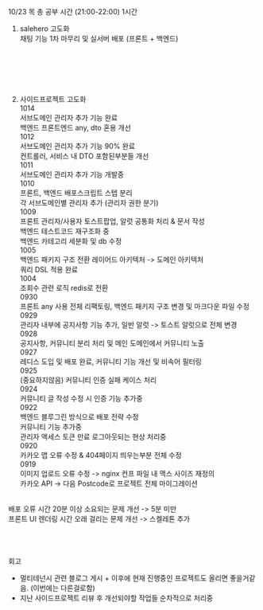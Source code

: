 10/23 목 총 공부 시간 (21:00-22:00) 1시간 
1. salehero 고도화 <br />
채팅 기능 1차 마무리 및 실서버 배포 (프론트 + 백엔드) <br />
<br /> <br /> <br />
<br /> <br /> <br />
2. 사이드프로젝트 고도화 <br />
1014<br />
서브도메인 관리자 추가 기능 완료<br />
백엔드 프론트엔드 any, dto 혼용 개선<br />
1012<br />
서브도메인 관리자 추가 기능 90% 완료<br />
컨트롤러, 서비스 내 DTO 포함된부분들 개선 <br />
1011<br />
서브도메인 관리자 추가 기능 개발중<br />
1010<br />
프론트, 백엔드 배포스크립트 스텝 분리<br />
각 서브도메인별 관리자 추가 (관리자 권한 분기)<br />
1009<br />
프론트 관리자/사용자 토스트팝업, 알럿 공통화 처리 & 문서 작성<br />
백엔드 테스트코드 재구조화 중<br />
백엔드 카테고리 세분화 및 db 수정<br />
1005<br />
백엔드 패키지 구조 전환 레이어드 아키텍처 -> 도메인 아키텍처<br />
쿼리 DSL 적용 완료<br />
1004<br />
조회수 관련 로직 redis로 전환<br />
0930<br />
프론트 any 사용 전체 리팩토링, 백엔드 패키지 구조 변경 및 마크다운 파일 수정<br />
0929<br />
관리자 내부에 공지사항 기능 추가, 일반 알럿 -> 토스트 알럿으로 전체 변경<br />
0928<br />
공지사항, 커뮤니티 분리 처리 및 메인 도메인에서 커뮤니티 노출<br />
0927<br />
레디스 도입 및 배포 완료, 커뮤니티 기능 개선 및 비속어 필터링<br />
0925<br />
(중요하지않음) 커뮤니티 인증 실패 케이스 처리<br />
0924 <br/>
커뮤니티 글 작성 수정 시 인증 기능  추가중<br />
0922 <br />
백엔드 블루그린 방식으로 배포 전략 수정 <br />
커뮤니티 기능 추가중<br />
관리자 액세스 토큰 만료 로그아웃되는 현상 처리중<br />
0920 <br />
카카오 맵 오류 수정 & 404페이지 띄우는부분 전체 수정 <br />
0919 <br />
이미지 업로드 오류 수정 -> nginx 컨프 파일 내 맥스 사이즈 재정의 <br />
카카오 API -> 다음 Postcode로 프로젝트 전체 마이그레이션 <br />
<br />
배포 오류 시간 20분 이상 소요되는 문제 개선 -> 5분 미만<br />
프론트 UI 렌더링 시간 오래 걸리는 문제 개선 -> 스켈레톤 추가<br />


<br />




<br />
<br />

회고
- 멀티테넌시 관련 블로그 게시 + 이후에 현재 진행중인 프로젝트도 올리면 좋을거같음. (이번에는 다른걸로함)
- 지난 사이드프로젝트 리뷰 후 개선되야할 작업들 순차적으로 처리중
